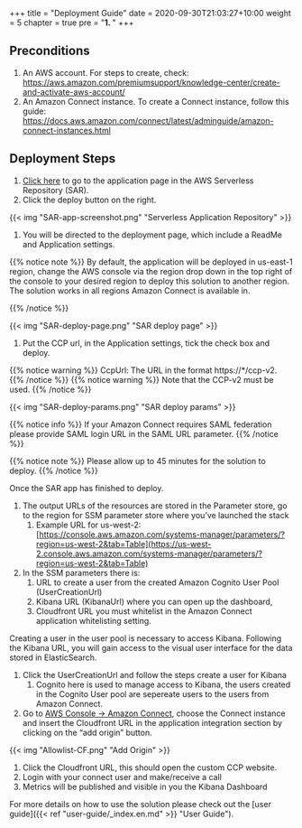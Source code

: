 +++
title = "Deployment Guide"
date = 2020-09-30T21:03:27+10:00
weight = 5
chapter = true
pre = "<b>1. </b>"
+++
## Preconditions

1. An AWS account. For steps to create, check: https://aws.amazon.com/premiumsupport/knowledge-center/create-and-activate-aws-account/
2. An Amazon Connect instance.  To create a Connect instance, follow this guide: https://docs.aws.amazon.com/connect/latest/adminguide/amazon-connect-instances.html

## Deployment Steps

1. [Click here](https://serverlessrepo.aws.amazon.com/applications/us-west-2/287087860234/AmazonConnectMonitoringSolution) to go to the application page in the AWS Serverless Repository (SAR). 
2. Click the deploy button on the right.

{{< img "SAR-app-screenshot.png" "Serverless Application Repository" >}}

1. You will be directed to the deployment page, which include a ReadMe and Application settings. 

{{% notice note %}}
By default, the application will be deployed in us-east-1 region, change the AWS console via the region drop down in the top right of the console to your desired region to deploy this solution to another region. The solution works in all regions Amazon Connect is available in. 

{{% /notice %}}

{{< img "SAR-deploy-page.png" "SAR deploy page" >}}

1. Put the CCP url,  in the Application settings, tick the check box and deploy.

{{% notice warning %}}
CcpUrl: The URL in the format https://*/ccp-v2. 
{{% /notice %}}
{{% notice warning %}}
Note that the CCP-v2 must be used.
{{% /notice %}}

{{< img "SAR-deploy-params.png" "SAR deploy params" >}}


{{% notice info %}}
If your Amazon Connect requires SAML federation please provide SAML login URL in the SAML URL parameter. 
{{% /notice %}}

{{% notice note %}}
Please allow up to 45 minutes for the solution to deploy. 
{{% /notice %}}




Once the SAR app has finished to deploy. 

1. The output URLs of the resources are stored in the Parameter store, go to the region for SSM parameter store where you’ve launched the stack
    1. Example URL for us-west-2:  [https://console.aws.amazon.com/systems-manager/parameters/?region=us-west-2&tab=Table](https://us-west-2.console.aws.amazon.com/systems-manager/parameters/?region=us-west-2&tab=Table)
2. In the SSM parameters there is:
    1. URL to create a user from the created Amazon Cognito User Pool (UserCreationUrl)
    2. Kibana URL (KibanaUrl) where you can open up the dashboard,
    3. Cloudfront URL you must whitelist in the Amazon Connect application whitelisting setting.

Creating a user in the user pool is necessary to access Kibana. Following the Kibana URL, you will gain access to the visual user interface for the data stored in ElasticSearch.

1. Click the UserCreationUrl and follow the steps create a user for Kibana
    1. Cognito here is used to manage access to Kibana, the users created in the Cognito User pool are sepereate users to the users from Amazon Connect. 
2. Go to [AWS Console → Amazon Connect](https://console.aws.amazon.com/connect/home?region=us-east-1), choose the Connect instance and insert the Cloudfront URL in the application integration section by clicking on the “add origin” button. 

{{< img "Allowlist-CF.png" "Add Origin" >}}

1. Click the Cloudfront URL, this should open the custom CCP website.
2. Login with your connect user and make/receive a call
3. Metrics will be published and visible in you the Kibana Dashboard


For more details on how to use the solution please check out the [user guide]({{< ref "user-guide/_index.en.md" >}} "User Guide").







